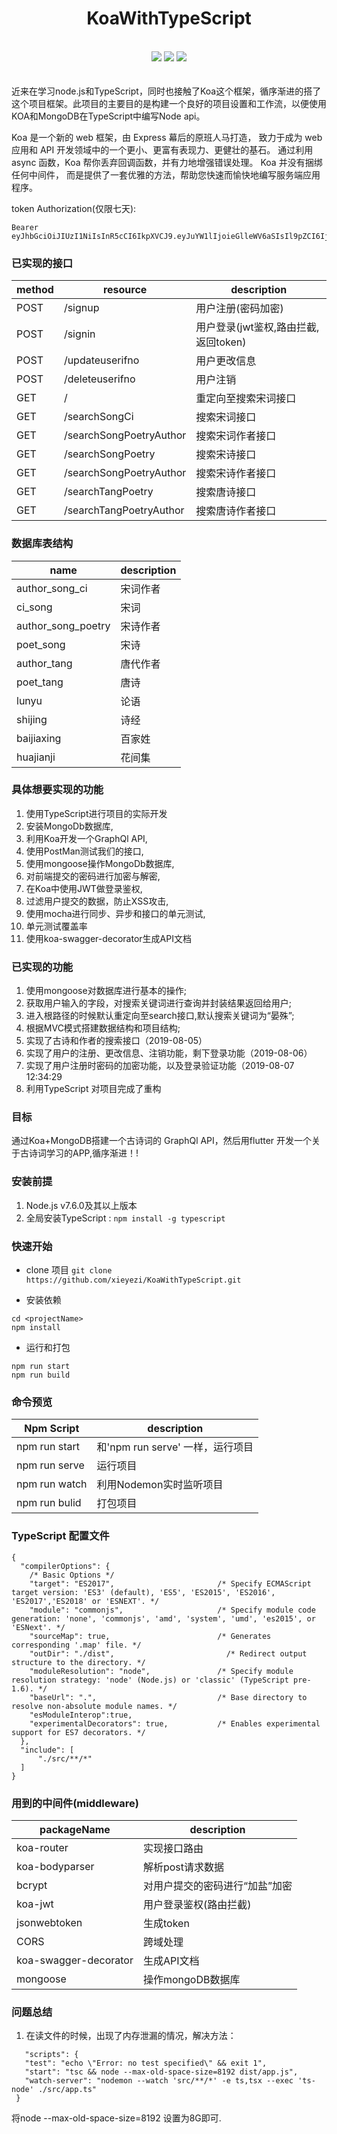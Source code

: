 <h1 align="center">KoaWithTypeScript</h1>
<br />
 <div align="center">
 <img src="https://img.shields.io/badge/koa-v2.7.0-brightgreen"/>
 <img src="https://img.shields.io/badge/TypeScript-v3.5.2-orange"/>
 <img src="https://img.shields.io/badge/build-passing-brightgreen"/>
</div> 
<br />
<br />
  近来在学习node.js和TypeScript，同时也接触了Koa这个框架，循序渐进的搭了这个项目框架。此项目的主要目的是构建一个良好的项目设置和工作流，以便使用KOA和MongoDB在TypeScript中编写Node api。


  Koa 是一个新的 web 框架，由 Express 幕后的原班人马打造， 致力于成为 web 应用和 API 开发领域中的一个更小、更富有表现力、更健壮的基石。 通过利用 async 函数，Koa 帮你丢弃回调函数，并有力地增强错误处理。 Koa 并没有捆绑任何中间件， 而是提供了一套优雅的方法，帮助您快速而愉快地编写服务端应用程序。

token Authorization(仅限七天):
```
Bearer eyJhbGciOiJIUzI1NiIsInR5cCI6IkpXVCJ9.eyJuYW1lIjoieGlleWV6aSIsIl9pZCI6IjVkNTQxYjBhNjRlYjhlYjE3MDdiNjU1NiIsImlhdCI6MTU2NTg3NzE5NiwiZXhwIjoxNTY2NDgxOTk2fQ.CCkvk0tv_XhJN3_mPWZlKfIcsu4EtB_yh4dR7k4Nfhk
```

### 已实现的接口
 method | resource | description
 ---- | --- | ----
 POST |	/signup	          |   用户注册(密码加密)
 POST |	/signin	          |      用户登录(jwt鉴权,路由拦截,返回token) 
 POST |	/updateuserifno	  |       用户更改信息
 POST |	/deleteuserifno	  |       用户注销
 GET  |	/   |  重定向至搜索宋词接口
 GET  |	/searchSongCi | 搜索宋词接口
 GET  |	/searchSongPoetryAuthor  |	 搜索宋词作者接口
 GET  |	/searchSongPoetry | 搜索宋诗接口
 GET  |	/searchSongPoetryAuthor  |	 搜索宋诗作者接口
 GET  |	/searchTangPoetry | 搜索唐诗接口
 GET  |	/searchTangPoetryAuthor  |	 搜索唐诗作者接口


### 数据库表结构

 name | description
 ---- | ---
 author_song_ci | 宋词作者
 ci_song     | 宋词
 author_song_poetry | 宋诗作者
 poet_song   | 宋诗
 author_tang | 唐代作者
 poet_tang   | 唐诗
 lunyu       | 论语
 shijing | 诗经
 baijiaxing  | 百家姓
 huajianji   | 花间集
 

### 具体想要实现的功能
  1. 使用TypeScript进行项目的实际开发
  2. 安装MongoDb数据库,
  3. 利用Koa开发一个GraphQl API,
  4. 使用PostMan测试我们的接口,
  5. 使用mongoose操作MongoDb数据库,
  6. 对前端提交的密码进行加密与解密,
  7. 在Koa中使用JWT做登录鉴权,
  8. 过滤用户提交的数据，防止XSS攻击,
  9. 使用mocha进行同步、异步和接口的单元测试,
  10. 单元测试覆盖率
  11. 使用koa-swagger-decorator生成API文档



### 已实现的功能
  1. 使用mongoose对数据库进行基本的操作;
  2. 获取用户输入的字段，对搜索关键词进行查询并封装结果返回给用户;
  3. 进入根路径的时候默认重定向至search接口,默认搜索关键词为“晏殊”;
  4. 根据MVC模式搭建数据结构和项目结构;
  5. 实现了古诗和作者的搜索接口（2019-08-05）
  6. 实现了用户的注册、更改信息、注销功能，剩下登录功能（2019-08-06）
  7. 实现了用户注册时密码的加密功能，以及登录验证功能（2019-08-07 12:34:29
  8. 利用TypeScript 对项目完成了重构


###  目标
  通过Koa+MongoDB搭建一个古诗词的 GraphQl API，然后用flutter 开发一个关于古诗词学习的APP,循序渐进！!


### 安装前提
1. Node.js v7.6.0及其以上版本
2. 全局安装TypeScript : `npm install -g typescript`

### 快速开始

* clone 项目
`git clone https://github.com/xieyezi/KoaWithTypeScript.git `

* 安装依赖
```
cd <projectName>
npm install
```
* 运行和打包
```
npm run start
npm run build
```
### 命令预览

 Npm Script | description
 ---- | ---
 npm run start | 和'npm run serve' 一样，运行项目
 npm run serve | 运行项目
 npm run watch | 利用Nodemon实时监听项目
 npm run bulid | 打包项目

###  TypeScript 配置文件

```
{
  "compilerOptions": {
    /* Basic Options */
    "target": "ES2017",                       /* Specify ECMAScript target version: 'ES3' (default), 'ES5', 'ES2015', 'ES2016', 'ES2017','ES2018' or 'ESNEXT'. */
    "module": "commonjs",                     /* Specify module code generation: 'none', 'commonjs', 'amd', 'system', 'umd', 'es2015', or 'ESNext'. */
    "sourceMap": true,                        /* Generates corresponding '.map' file. */
    "outDir": "./dist",                         /* Redirect output structure to the directory. */
    "moduleResolution": "node",               /* Specify module resolution strategy: 'node' (Node.js) or 'classic' (TypeScript pre-1.6). */
    "baseUrl": ".",                           /* Base directory to resolve non-absolute module names. */
    "esModuleInterop":true,
    "experimentalDecorators": true,           /* Enables experimental support for ES7 decorators. */
  },
  "include": [
      "./src/**/*"
  ]
}
```
### 用到的中间件(middleware)

packageName | description
 ---- | ---
 koa-router | 实现接口路由
 koa-bodyparser | 解析post请求数据
 bcrypt | 对用户提交的密码进行“加盐”加密
 koa-jwt | 用户登录鉴权(路由拦截)
 jsonwebtoken | 生成token
 CORS | 跨域处理
 koa-swagger-decorator | 生成API文档
 mongoose | 操作mongoDB数据库


### 问题总结
  1. 在读文件的时候，出现了内存泄漏的情况，解决方法：
 ```
    "scripts": {
    "test": "echo \"Error: no test specified\" && exit 1",
    "start": "tsc && node --max-old-space-size=8192 dist/app.js",
    "watch-server": "nodemon --watch 'src/**/*' -e ts,tsx --exec 'ts-node' ./src/app.ts"
  }
 ```
 将node --max-old-space-size=8192 设置为8G即可.

